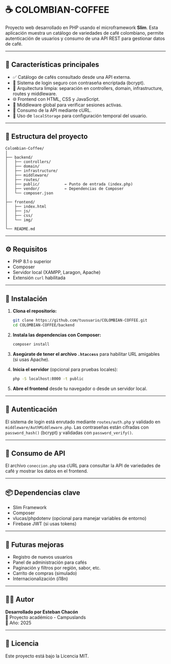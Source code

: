 # ☕ COLOMBIAN-COFFEE

Proyecto web desarrollado en PHP usando el microframework **Slim**. Esta aplicación muestra un catálogo de variedades de café colombiano, permite autenticación de usuarios y consumo de una API REST para gestionar datos de café.

---

## 🚀 Características principales

- ✅ Catálogo de cafés consultado desde una API externa.
- 🔐 Sistema de login seguro con contraseña encriptada (bcrypt).
- 🧱 Arquitectura limpia: separación en controllers, domain, infrastructure, routes y middleware.
- 🌐 Frontend con HTML, CSS y JavaScript.
- 🧪 Middleware global para verificar sesiones activas.
- 🧰 Consumo de la API mediante cURL.
- 💾 Uso de `localStorage` para configuración temporal del usuario.

---

## 📁 Estructura del proyecto

```
Colombian-Coffee/
│
├── backend/
│   ├── controllers/
│   ├── domain/
│   ├── infrastructure/
│   ├── middleware/
│   ├── routes/
│   ├── public/           ← Punto de entrada (index.php)
│   ├── vendor/           ← Dependencias de Composer
│   └── composer.json
│
├── frontend/
│   ├── index.html
│   ├── js/
│   ├── css/
│   └── img/
│
└── README.md
```

---

## ⚙️ Requisitos

- PHP 8.1 o superior
- Composer
- Servidor local (XAMPP, Laragon, Apache)
- Extensión `curl` habilitada

---

## 🧪 Instalación

1. **Clona el repositorio:**
   ```bash
   git clone https://github.com/tuusuario/COLOMBIAN-COFFEE.git
   cd COLOMBIAN-COFFEE/backend
   ```

2. **Instala las dependencias con Composer:**
   ```bash
   composer install
   ```

3. **Asegúrate de tener el archivo `.htaccess`** para habilitar URL amigables (si usas Apache).

4. **Inicia el servidor** (opcional para pruebas locales):
   ```bash
   php -S localhost:8000 -t public
   ```

5. **Abre el frontend** desde tu navegador o desde un servidor local.

---

## 🔐 Autenticación

El sistema de login está enrutado mediante `routes/auth.php` y validado en `middleware/AuthMiddleware.php`. Las contraseñas están cifradas con `password_hash()` (bcrypt) y validadas con `password_verify()`.

---

## 🧪 Consumo de API

El archivo `coneccion.php` usa cURL para consultar la API de variedades de café y mostrar los datos en el frontend.

---

## 📦 Dependencias clave

- Slim Framework
- Composer
- vlucas/phpdotenv (opcional para manejar variables de entorno)
- Firebase JWT (si usas tokens)

---

## 🧠 Futuras mejoras

- Registro de nuevos usuarios
- Panel de administración para cafés
- Paginación y filtros por región, sabor, etc.
- Carrito de compras (simulado)
- Internacionalización (i18n)

---

## 🧑‍💻 Autor

**Desarrollado por Esteban Chacón**  
🔗 Proyecto académico - Campuslands  
📅 Año: 2025

---

## 📄 Licencia

Este proyecto está bajo la Licencia MIT.